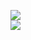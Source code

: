 [![](https://img.shields.io/badge/Made%20With-Github%20Spray-lightgrey.svg?style=for-the-badge&logo=github)](https://github.com/Annihil/github-spray#22921)  
[![](https://i.imgur.com/2DrTn0Z.gif)](https://github.com/Annihil/github-spray)